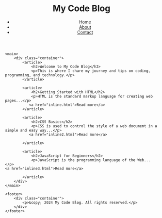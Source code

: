 <!DOCTYPE html>
<html lang="en">
<head>
    <meta charset="UTF-8">
    <meta name="viewport" content="width=device-width, initial-scale=1.0">
    <title>My Code Blog</title>
    <link rel="stylesheet" href="styles.css">
</head>
<body>
    <header>
        <div class="container">
            <h1>My Code Blog</h1>
            <nav>
                <ul>
                    <li><a href="#home">Home</a></li>
                    <li><a href="#about">About</a></li>
                    <li><a href="#contact">Contact</a></li>
                </ul>
            </nav>
        </div>
    </header>
    
    <main>
        <div class="container">
            <article>
                <h2>Welcome to My Code Blog</h2>
                <p>This is where I share my journey and tips on coding, programming, and technology.</p>
            </article>
            
            <article>
                <h2>Getting Started with HTML</h2>
                <p>HTML is the standard markup language for creating web pages...</p>
               <a href="inline.html">Read more</a>
            </article>
            
            <article>
                <h2>CSS Basics</h2>
                <p>CSS is used to control the style of a web document in a simple and easy way...</p>
               <a href="inline2.html">Read more</a>

            </article>
            
            <article>
                <h2>JavaScript for Beginners</h2>
                <p>JavaScript is the programming language of the Web...</p>
    <a href="inline3.html">Read more</a>

            </article>
        </div>
    </main>
    
    <footer>
        <div class="container">
            <p>&copy; 2024 My Code Blog. All rights reserved.</p>
        </div>
    </footer>
</body>
</html>
